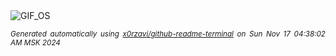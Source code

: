 <div align="justify">
<picture>
    <source media="(prefers-color-scheme: dark)" srcset="https://i.ibb.co/F5sCmXN/output-gif.gif">
    <source media="(prefers-color-scheme: light)" srcset="https://i.ibb.co/F5sCmXN/output-gif.gif">
    <img alt="GIF_OS" src="https://i.ibb.co/F5sCmXN/output-gif.gif">
</picture>

<sub><i>Generated automatically using [x0rzavi/github-readme-terminal](https://github.com/x0rzavi/github-readme-terminal) on Sun Nov 17 04:38:02 AM MSK 2024</i></sub>

</div>

<!-- Image deletion URL: https://ibb.co/k43v5Jk/2c6daac33747c2aa2c78f223d2a26610 -->